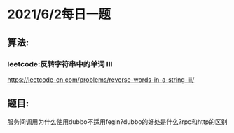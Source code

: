 # 2021/6/2每日一题

## 算法:
### leetcode:反转字符串中的单词 III
https://leetcode-cn.com/problems/reverse-words-in-a-string-iii/

## 题目:
服务间调用为什么使用dubbo不适用fegin?dubbo的好处是什么?rpc和http的区别